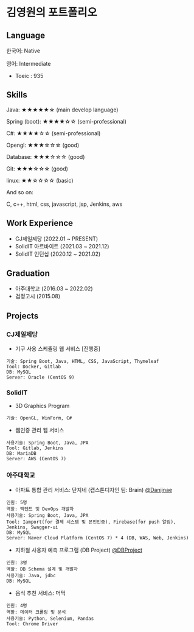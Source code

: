 # 김영원의 포트폴리오

## Language
한국어: Native

영어: Intermediate

- Toeic : 935

## Skills
Java:	         ★★★★★☆ (main develop language)

Spring (boot): ★★★★☆☆ (semi-professional)

C#: 	         ★★★★☆☆ (semi-professional)

Opengl:        ★★★☆☆☆ (good)

Database:      ★★★☆☆☆ (good)

Git: 	         ★★★☆☆☆ (good)

linux: 	       ★★☆☆☆☆ (basic)

And so on: 

C, c++, html, css, javascript, jsp, Jenkins, aws

## Work Experience
 - CJ제일제당 (2022.01 ~ PRESENT)
 - SolidIT 아르바이트 (2021.03 ~ 2021.12)
 - SolidIT 인턴십 (2020.12 ~ 2021.02)

## Graduation
 - 아주대학교 (2016.03 ~ 2022.02)
 - 검정고시 (2015.08)

## Projects
### CJ제일제당

 - 기구 사용 스케쥴링 웹 서비스 [진행중]
```
기술: Spring Boot, Java, HTML, CSS, JavaScript, Thymeleaf
Tool: Docker, Gitlab
DB: MySQL
Server: Oracle (CentOS 9)
```

### SolidIT

 - 3D Graphics Program
```
기술: OpenGL, WinForm, C#
```

 - 웹인증 관리 웹 서비스
```
사용기술: Spring Boot, Java, JPA
Tool: Gitlab, Jenkins
DB: MariaDB
Server: AWS (CentOS 7)
```
### 아주대학교

 - 아파트 통합 관리 서비스: 단지네 (캡스톤디자인 팀: Brain) [@Danjinae](https://www.github.com/Danjinae)
```
인원: 5명
역할: 백엔드 및 DevOps 개발자
사용기술: Spring Boot, Java, JPA
Tool: Iamport(for 결제 시스템 및 본인인증), Firebase(for push 알림), Jenkins, Swagger-ui
DB: MySQL
Server: Naver Cloud Platform (CentOS 7) * 4 (DB, WAS, Web, Jenkins)
```

 - 지하철 사용자 예측 프로그램 (DB Project) [@DBProject](https://github.com/yw7148/DB_Project)
```
인원: 3명
역할: DB Schema 설계 및 개발자
사용기술: Java, jdbc
DB: MySQL
```

 - 음식 추천 서비스: 머먹
```
인원: 4명
역할: 데이터 크롤링 및 분석
사용기술: Python, Selenium, Pandas
Tool: Chrome Driver
```
